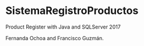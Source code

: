 # SistemaRegistroProductos
Product Register with Java and SQLServer 2017

Fernanda Ochoa and Francisco Guzmán.
